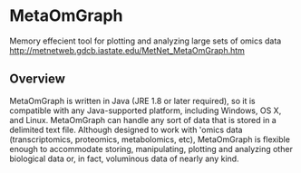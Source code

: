 # MetaOmGraph #

Memory effecient tool for plotting and analyzing large sets of omics data
http://metnetweb.gdcb.iastate.edu/MetNet_MetaOmGraph.htm



## Overview ##

MetaOmGraph is written in Java (JRE 1.8 or later required), so it is compatible with any Java-supported platform, including Windows, OS X, and Linux. MetaOmGraph can handle any sort of data that is stored in a delimited text file. Although designed to work with 'omics data (transcriptomics, proteomics, metabolomics, etc), MetaOmGraph is flexible enough to accommodate storing, manipulating, plotting and analyzing other biological data or, in fact, voluminous data of nearly any kind.
